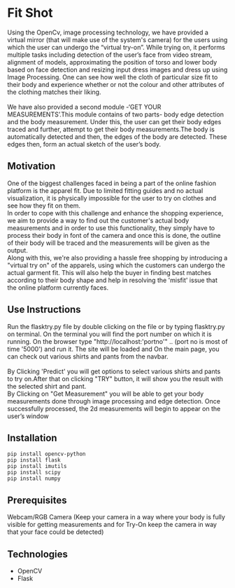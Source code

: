 # Fit Shot
Using the OpenCv, image processing technology, we have provided a virtual mirror (that will make use of the system's camera) for the users using which the user can undergo the “virtual try-on”. While trying on, it performs multiple tasks including detection of the user’s face from video stream, alignment of models, approximating the position of torso and lower body based on face detection and resizing input dress images and dress up using Image Processing. One can see how well the cloth of particular size fit to their body and experience whether or not the colour and other attributes of the clothing matches their liking.<br><br>
We have also provided a second module -‘GET YOUR MEASUREMENTS’.This module contains of two parts-  body edge detection and the body measurement.  Under this, the user can get their body edges traced and further, attempt to get their body measurements.The body is automatically detected and then, the edges of the body are detected. These edges then, form an actual sketch of the user’s body. 


## Motivation
One of the biggest challenges faced in being a part of the online fashion platform is the apparel fit. Due to limited fitting guides and no actual visualization, it is physically impossible for the user to try on clothes and see how they fit on them.<br>
In order to cope with this challenge and enhance the shopping experience, we aim to provide a way to find out the customer's actual body measurements and in order to use this functionality, they simply have to process their body in font of the camera and once this is done, the outline of their body will be traced and the measurements will be given as the output.<br>
Along with this, we're also providing a hassle free shopping by introducing a "virtual try on" of the apparels, using which the customers can undergo the actual garment fit. This will also help the buyer in finding best matches according to their body shape and help in resolving the 'misfit' issue that the online platform currently faces. 


## Use Instructions
Run the flasktry.py file by double clicking on the file or by typing flasktry.py on terminal. On the terminal you will find the port number on which it is running. On the browser type "http://localhost:'portno'" .. (port no is most of time '5000') and run it. The site will be loaded and On the main page, you can check out various shirts and pants from the navbar. <br><br>
By Clicking 'Predict' you will get options to select various shirts and pants to try on.After that on clicking "TRY" button, it will show you the result with the selected shirt and pant.<br>
By Clicking on "Get Measurement" you will be able to get your body measurements done through image processing and edge detection. Once successfully processed, the 2d measurements will begin to appear on the user’s window 

## Installation

`pip install opencv-python` <br>
`pip install flask` <br>
`pip install imutils` <br>
`pip install scipy` <br>
`pip install numpy`

## Prerequisites
Webcam/RGB Camera
(Keep your camera in a way where your body is fully visible for getting measurements and for Try-On keep the camera in way that your face could be detected)

## Technologies

* OpenCV 
* Flask


